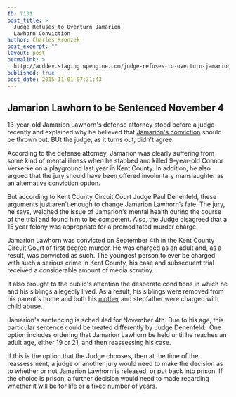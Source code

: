 ```yaml
---
ID: 7131
post_title: >
  Judge Refuses to Overturn Jamarion
  Lawhorn Conviction
author: Charles Kronzek
post_excerpt: ""
layout: post
permalink: >
  http://acddev.staging.wpengine.com/judge-refuses-to-overturn-jamarion-lawhorn-conviction.html
published: true
post_date: 2015-11-01 07:31:43
---
```

<h2><b>Jamarion Lawhorn to be Sentenced November 4</b></h2>
<span style="font-weight: 400;">13-year-old Jamarion Lawhorn's defense attorney stood before a judge recently and explained why he believed that </span><a href="http://www.childprotectiveservicesdefense.com/jamarion-lawhorn-convicted-of-murder.html"><span style="font-weight: 400;">Jamarion's conviction</span></a><span style="font-weight: 400;"> should be thrown out. BUt the judge, as it turns out, didn't agree.</span><!--more-->

<span style="font-weight: 400;">According to the defense attorney, Jamarion was clearly suffering from some kind of mental illness when he stabbed and killed 9-year-old Connor Verkerke on a playground last year in Kent County. In addition, he also argued that the jury should have been offered involuntary manslaughter as an alternative conviction option. </span>

<span style="font-weight: 400;">But according to </span><span style="font-weight: 400;">Kent County Circuit Court Judge Paul Denenfeld, these arguments just aren't enough to change Jamarion Lawhorn’s fate. The jury, he says, weighed the issue of Jamarion's mental health during the course of the trial and found him to be competent. Also, the Judge disagreed that a 15 year felony was appropriate for a premeditated murder charge.</span>

Jamarion Lawhorn was convicted on September 4th in the Kent County Circuit Court of first degree murder. He was charged as an adult and, as a result, was convicted as such. The youngest person to ever be charged with such a serious crime in Kent County, his case and subsequent trial received a considerable amount of media scrutiny.

<span style="font-weight: 400;">It also brought to the public's attention the desperate conditions in which he and his siblings allegedly lived. As a result, his siblings were removed from his parent's home and both his </span><a href="http://abuseandneglectdefense.com/trial-for-jamarion-lawhorns-mother-begins.html/"><span style="font-weight: 400;">mother</span></a><span style="font-weight: 400;"> and stepfather were charged with child abuse.</span>

<span style="font-weight: 400;">Jamarion's sentencing is scheduled for November 4th. Due to his age, this particular sentence could be treated differently by Judge Denenfeld.  One option includes ordering that Jamarion Lawhorn be held until he reaches an adult age, either 19 or 21, and then reassessing his case. </span>

<span style="font-weight: 400;">If this is the option that the Judge chooses, then at the time of the reassessment, a judge or another jury would need to make the decision as to whether or not Jamarion Lawhorn is released, or put back into prison. If the choice is prison, a further decision would need to made regarding whether it will be for life or a fixed number of years. </span>